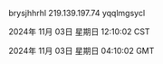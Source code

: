 brysjhhrhl 219.139.197.74 yqqlmgsycl

2024年 11月 03日 星期日 12:10:02 CST

2024年 11月 03日 星期日 04:10:02 GMT
